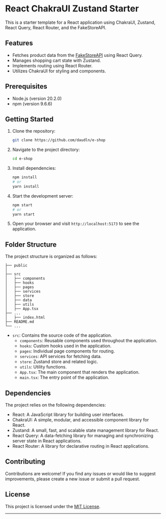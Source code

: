 # React ChakraUI Zustand Starter

This is a starter template for a React application using ChakraUI, Zustand, React Query, React Router, and the FakeStoreAPI.

## Features

- Fetches product data from the [FakeStoreAPI](https://fakestoreapi.com/products) using React Query.
- Manages shopping cart state with Zustand.
- Implements routing using React Router.
- Utilizes ChakraUI for styling and components.

## Prerequisites

- Node.js (version 20.2.0)
- npm (version 9.6.6)

## Getting Started

1. Clone the repository:

   ```bash
   git clone https://github.com/daudln/e-shop
   ```

2. Navigate to the project directory:

   ```bash
   cd e-shop
   ```

3. Install dependencies:

   ```bash
   npm install
   # or
   yarn install
   ```

4. Start the development server:

   ```bash
   npm start
   # or
   yarn start
   ```

5. Open your browser and visit `http://localhost:5173` to see the application.

## Folder Structure

The project structure is organized as follows:

```
├── public
│
├── src
│   ├── components
│   ├── hooks
│   ├── pages
│   ├── services
│   ├── store
│   ├── data
│   ├── utils
│   ├── App.tsx
├── ...
│   ├── index.html
├── README.md
└── ...
```


- `src`: Contains the source code of the application.
  - `components`: Reusable components used throughout the application.
  - `hooks`: Custom hooks used in the application.
  - `pages`: Individual page components for routing.
  - `services`: API services for fetching data.
  - `store`: Zustand store and related logic.
  - `utils`: Utility functions.
  - `App.tsx`: The main component that renders the application.
  - `main.tsx`: The entry point of the application.

## Dependencies

The project relies on the following dependencies:

- React: A JavaScript library for building user interfaces.
- ChakraUI: A simple, modular, and accessible component library for React.
- Zustand: A small, fast, and scalable state management library for React.
- React Query: A data-fetching library for managing and synchronizing server state in React applications.
- React Router: A library for declarative routing in React applications.

## Contributing

Contributions are welcome! If you find any issues or would like to suggest improvements, please create a new issue or submit a pull request.

## License

This project is licensed under the [MIT License](LICENSE).

---
